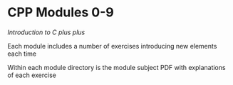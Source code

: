 # CPP Modules 0-9

*Introduction to C plus plus*

Each module includes a number of exercises introducing new elements each time

Within each module directory is the module subject PDF with explanations of each exercise
